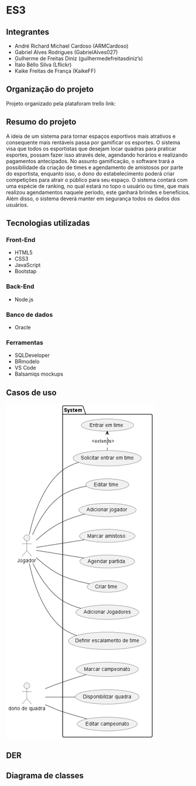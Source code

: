 # ES3
## Integrantes
 - André Richard Michael Cardoso (ARMCardoso)
 - Gabriel Alves Rodrigues (GabrielAlves027)
 - Gulherme de Freitas Diniz (guilhermedefreitasdiniz’s)
 - Ítalo Béllo Silva (Lflickr)
 - Kaike Freitas de França (KaikeFF)

## Organização do projeto
Projeto organizado pela plataforam trello
link:
## Resumo do projeto
A ideia de um sistema para tornar espaços esportivos mais atrativos e consequente mais rentáveis passa por gamificar os esportes. O sistema visa que todos os esportistas que desejam locar quadras para praticar esportes, possam fazer isso através dele, agendando horários e realizando pagamentos antecipados. No assunto gamificação, o software trará a possibilidade da criação de times e agendamento de amistosos por parte do esportista, enquanto isso, o dono do estabelecimento poderá criar competições para atrair o público para seu espaço. O sistema contará com uma espécie de ranking, no qual estará no topo o usuário ou time, que mais realizou agendamentos naquele período, este ganhará brindes e benefícios. Além disso, o sistema deverá manter em segurança todos os dados dos usuários.


## Tecnologias utilizadas 
### Front-End
 - HTML5
 - CSS3
 - JavaScript
 - Bootstap

### Back-End
 - Node.js
   
### Banco de dados
 - Oracle
   
### Ferramentas
 - SQLDeveloper
 - BRmodelo
 - VS Code
 - Balsamiqs mockups
   
## Casos de uso
![Casos de uso](docs/useCases/CasosDeUso.png)
## DER

## Diagrama de classes
